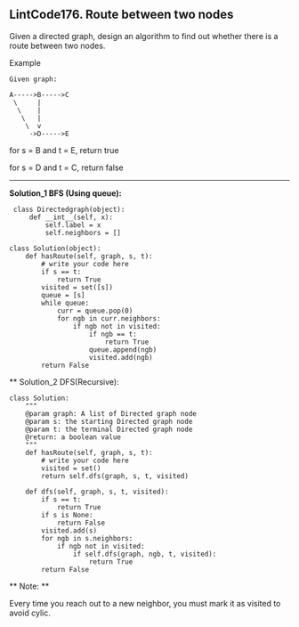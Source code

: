 ## LintCode176. Route between two nodes

Given a directed graph, design an algorithm to find out whether there is a route between two nodes.

  Example

    Given graph:

    A----->B----->C
     \     |
      \    |
       \   |
        \  v
         ->D----->E
  for s = B and t = E, return true

  for s = D and t = C, return false
  
---
**Solution_1 BFS (Using queue):**

     class Directedgraph(object): 
         def __int__(self, x):
             self.label = x
             self.neighbors = []
             
    class Solution(object):   
        def hasRoute(self, graph, s, t):
            # write your code here
            if s == t:
                return True
            visited = set([s])
            queue = [s]
            while queue:
                curr = queue.pop(0)
                for ngb in curr.neighbors:
                    if ngb not in visited:
                        if ngb == t:
                            return True
                        queue.append(ngb)
                        visited.add(ngb)
            return False
            
** Solution_2 DFS(Recursive):
  
    class Solution:
        """
        @param graph: A list of Directed graph node
        @param s: the starting Directed graph node
        @param t: the terminal Directed graph node
        @return: a boolean value
        """
        def hasRoute(self, graph, s, t):
            # write your code here
            visited = set()
            return self.dfs(graph, s, t, visited)

        def dfs(self, graph, s, t, visited):
            if s == t:
                return True
            if s is None:
                return False
            visited.add(s)
            for ngb in s.neighbors:
                if ngb not in visited:
                    if self.dfs(graph, ngb, t, visited):
                        return True
            return False
          
          
 ** Note: **
 
 Every time you reach out to a new neighbor, you must mark it as visited to avoid cylic. 


            
               

